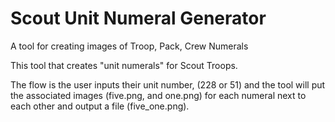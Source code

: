 # Scout Unit Numeral Generator
 A tool for creating images of Troop, Pack, Crew Numerals

This tool that creates "unit numerals" for Scout Troops.

The flow is the user inputs their unit number, (228 or 51) and the tool will put the associated images (five.png, and one.png) for each numeral next to each other and output a file (five_one.png).

